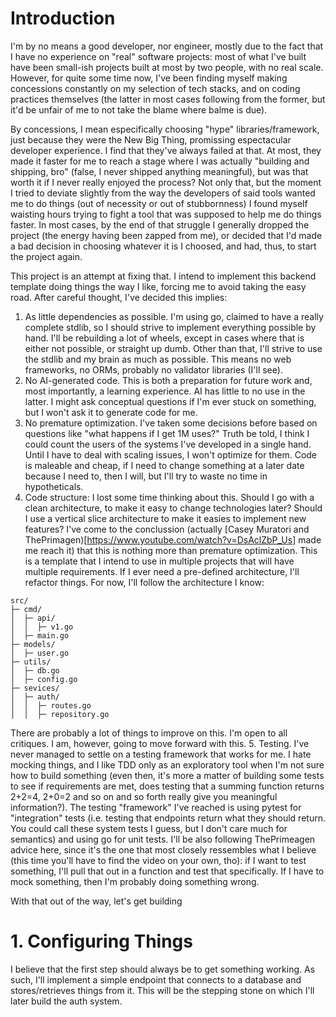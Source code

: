 # Introduction

I'm by no means a good developer, nor engineer, mostly due to the fact that I have no experience on "real" software projects: most of what I've built have been small-ish projects built at most by two people, with no real scale. However, for quite some time now, I've been finding myself making concessions constantly on my selection of tech stacks, and on coding practices themselves (the latter in most cases following from the former, but it'd be unfair of me to not take the blame where balme is due).

By concessions, I mean especifically choosing "hype" libraries/framework, just because they were the New Big Thing, promissing espectacular developer experience. I find that they've always failed at that. At most, they made it faster for me to reach a stage where I was actually "building and shipping, bro" (false, I never shipped anything meaningful), but was that worth it if I never really enjoyed the process? Not only that, but the moment I tried to deviate slightly from the way the developers of said tools wanted me to do things (out of necessity or out of stubbornness) I found myself waisting hours trying to fight a tool that was supposed to help me do things faster. In most cases, by the end of that struggle I generally dropped the project (the energy having been zapped from me), or decided that I'd made a bad decision in choosing whatever it is I choosed, and had, thus, to start the project again.

 This project is an attempt at fixing that. I intend to implement this backend template doing things the way I like, forcing me to avoid taking the easy road. After careful thought, I've decided this implies:
 1. As little dependencies as possible. I'm using go, claimed to have a really complete stdlib, so I should strive to implement everything possible by hand. I'll be rebuilding a lot of wheels, except in cases where that is either not possible, or straight up dumb. Other than that, I'll strive to use the stdlib and my brain as much as possible. This means no web frameworks, no ORMs, probably no validator libraries (I'll see).
 2. No AI-generated code. This is both a preparation for future work and, most importantly, a learning experience. AI has little to no use in the latter. I might ask conceptual questions if I'm ever stuck on something, but I won't ask it to generate code for me.
 3. No premature optimization. I've taken some decisions before based on questions like "what happens if I get 1M uses?" Truth be told, I think I could count the users of the systems I've developed in a single hand. Until I have to deal with scaling issues, I won't optimize for them. Code is maleable and cheap, if I need to change something at a later date because I need to, then I will, but I'll try to waste no time in hypotheticals.
 4. Code structure: I lost some time thinking about this. Should I go with a clean architecture, to make it easy to change technologies later? Should I use a vertical slice architecture to make it easies to implement new features? I've come to the conclussion (actually [Casey Muratori and ThePrimagen)[https://www.youtube.com/watch?v=DsAclZbP_Us] made me reach it) that this is nothing more than premature optimization. This is a template that I intend to use in multiple projects that will have multiple requirements. If I ever need a pre-defined architecture, I'll refactor things. For now, I'll follow the architecture I know:
 ```
src/
├─ cmd/
│  ├─ api/
│  │  ├─ v1.go
│  ├─ main.go
├─ models/
│  ├─ user.go
├─ utils/
│  ├─ db.go
│  ├─ config.go
├─ sevices/
│  ├─ auth/
│  │  ├─ routes.go
│  │  ├─ repository.go
 ```
 There are probably a lot of things to improve on this. I'm open to all critiques. I am, however, going to move forward with this.
 5. Testing. I've never managed to settle on a testing framework that works for me. I hate mocking things, and I like TDD only as an exploratory tool when I'm not sure how to build something (even then, it's more a matter of building some tests to see if requirements are met, does testing that a summing function returns 2+2=4, 2+0=2 and so on and so forth really give you meaningful information?). The testing "framework" I've reached is using pytest for "integration" tests (i.e. testing that endpoints return what they should return. You could call these system tests I guess, but I don't care much for semantics) and using go for unit tests. I'll be also following ThePrimeagen advice here, since it's the one that most closely ressembles what I believe (this time you'll have to find the video on your own, tho): if I want to test something, I'll pull that out in a function and test that specifically. If I have to mock something, then I'm probably doing something wrong.

With that out of the way, let's get building

# 1. Configuring Things

I believe that the first step should always be to get something working. As such, I'll implement a simple endpoint that connects to a database and stores/retrieves things from it. This will be the stepping stone on which I'll later build the auth system.
